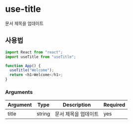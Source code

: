 # use-title

문서 제목을 업데이트

## 사용법

```js
import React from "react";
import useTitle from "useTitle";

function App() {
  useTitle("Welcome");
  return <h1>Welcome</h1>;
}
```

### Arguments

| Argument | Type   | Description                                | Required |
| -------- | ------ | ------------------------------------------ | -------- |
| title    | string |  문서 제목을 업데이트 | yes      |